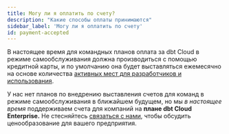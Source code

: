 ```yaml
---
title: Могу ли я оплатить по счету?
description: "Какие способы оплаты принимаются"
sidebar_label: 'Могу ли я оплатить по счету'
id: payment-accepted
---
```


В настоящее время для командных планов оплата за dbt Cloud в режиме самообслуживания должна производиться с помощью кредитной карты, и по умолчанию она будет выставляться ежемесячно на основе количества [активных мест для разработчиков и использования](/docs/cloud/billing).

У нас нет планов по внедрению выставления счетов для команд в режиме самообслуживания в ближайшем будущем, но мы *в настоящее время* поддерживаем счета для компаний на **плане dbt Cloud Enterprise.** Не стесняйтесь [связаться с нами](https://www.getdbt.com/contact), чтобы обсудить ценообразование для вашего предприятия.